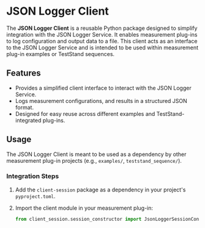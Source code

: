 # JSON Logger Client

The **JSON Logger Client** is a reusable Python package designed to simplify integration with the JSON Logger Service. It enables measurement plug-ins to log configuration and output data to a file. This client acts as an interface to the JSON Logger Service and is intended to be used within measurement plug-in examples or TestStand sequences.

## Features

- Provides a simplified client interface to interact with the JSON Logger Service.
- Logs measurement configurations, and results in a structured JSON format.
- Designed for easy reuse across different examples and TestStand-integrated plug-ins.

## Usage

The JSON Logger Client is meant to be used as a dependency by other measurement plug-in projects (e.g., `examples/`, `teststand_sequence/`).

### Integration Steps

1. Add the `client-session` package as a dependency in your project's `pyproject.toml`.
2. Import the client module in your measurement plug-in:

   ```python
   from client_session.session_constructor import JsonLoggerSessionConstructor
   ```

